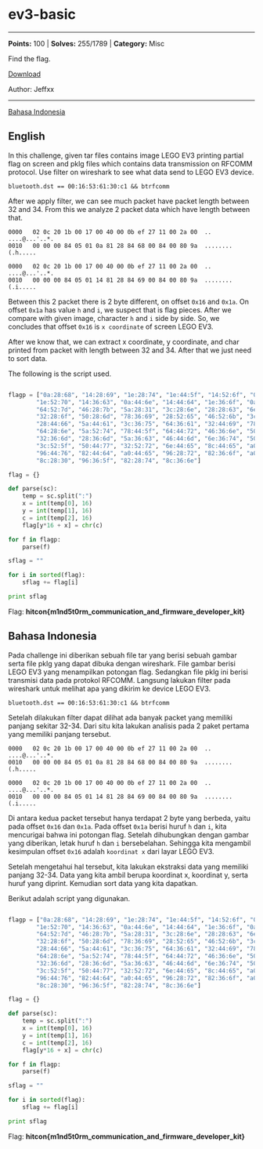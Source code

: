 # ev3-basic
---
**Points:** 100 | **Solves:** 255/1789 | **Category:** Misc

Find the flag.

[Download](ev3basic-1e0165aa826649b7e3c5869a62faf8ba.tar.gz)

Author: Jeffxx

---

[Bahasa Indonesia](#bahasa-indonesia)

## English
In this challenge, given tar files contains image LEGO EV3 printing partial flag on screen and pklg files which contains data transmission on RFCOMM protocol. Use filter on wireshark to see what data send to LEGO EV3 device.

```
bluetooth.dst == 00:16:53:61:30:c1 && btrfcomm
```

After we apply filter, we can see much packet have packet length between 32 and 34. From this we analyze 2 packet data which have length between that.

```
0000   02 0c 20 1b 00 17 00 40 00 0b ef 27 11 00 2a 00  .. ....@...'..*.
0010   00 00 00 84 05 01 0a 81 28 84 68 00 84 00 80 9a  ........(.h.....

0000   02 0c 20 1b 00 17 00 40 00 0b ef 27 11 00 2a 00  .. ....@...'..*.
0010   00 00 00 84 05 01 14 81 28 84 69 00 84 00 80 9a  ........(.i.....
```

Between this 2 packet there is 2 byte different, on offset `0x16` and `0x1a`. On offset `0x1a` has value `h` and `i`, we suspect that is flag pieces. After we compare with given image, character `h` and `i` side by side. So, we concludes that offset `0x16` is `x coordinate` of screen LEGO EV3.

After we know that, we can extract x coordinate, y coordinate, and char printed from packet with length between 32 and 34. After that we just need to sort data.

The following is the script used.

```python

flagp = ["0a:28:68", "14:28:69", "1e:28:74", "1e:44:5f", "14:52:6f", "0a:36:5f",
        "1e:52:70", "14:36:63", "0a:44:6e", "14:44:64", "1e:36:6f", "0a:52:6c",
        "64:52:7d", "46:28:7b", "5a:28:31", "3c:28:6e", "28:28:63", "6e:28:64",
        "32:28:6f", "50:28:6d", "78:36:69", "28:52:65", "46:52:6b", "3c:44:72",
        "28:44:66", "5a:44:61", "3c:36:75", "64:36:61", "32:44:69", "78:28:35",
        "64:28:6e", "5a:52:74", "78:44:5f", "64:44:72", "46:36:6e", "50:52:69",
        "32:36:6d", "28:36:6d", "5a:36:63", "46:44:6d", "6e:36:74", "50:36:69",
        "3c:52:5f", "50:44:77", "32:52:72", "6e:44:65", "8c:44:65", "a0:36:61",
        "96:44:76", "82:44:64", "a0:44:65", "96:28:72", "82:36:6f", "a0:28:6d",
        "8c:28:30", "96:36:5f", "82:28:74", "8c:36:6e"]

flag = {}

def parse(sc):
    temp = sc.split(":")
    x = int(temp[0], 16)
    y = int(temp[1], 16)
    c = int(temp[2], 16)
    flag[y*16 + x] = chr(c)

for f in flagp:
    parse(f)

sflag = ""

for i in sorted(flag):
    sflag += flag[i]

print sflag
```

Flag: **hitcon{m1nd5t0rm_communication_and_firmware_developer_kit}**


## Bahasa Indonesia
Pada challenge ini diberikan sebuah file tar yang berisi sebuah gambar serta file pklg yang dapat dibuka dengan wireshark. File gambar berisi LEGO EV3 yang menampilkan potongan flag. Sedangkan file pklg ini berisi transmisi data pada protokol RFCOMM. Langsung lakukan filter pada wireshark untuk melihat apa yang dikirim ke device LEGO EV3.

```
bluetooth.dst == 00:16:53:61:30:c1 && btrfcomm
```

Setelah dilakukan filter dapat dilihat ada banyak packet yang memiliki panjang sekitar 32-34. Dari situ kita lakukan analisis pada 2 paket pertama yang memiliki panjang tersebut.

```
0000   02 0c 20 1b 00 17 00 40 00 0b ef 27 11 00 2a 00  .. ....@...'..*.
0010   00 00 00 84 05 01 0a 81 28 84 68 00 84 00 80 9a  ........(.h.....

0000   02 0c 20 1b 00 17 00 40 00 0b ef 27 11 00 2a 00  .. ....@...'..*.
0010   00 00 00 84 05 01 14 81 28 84 69 00 84 00 80 9a  ........(.i.....
```

Di antara kedua packet tersebut hanya terdapat 2 byte yang berbeda, yaitu pada offset `0x16` dan `0x1a`. Pada offset `0x1a` berisi huruf `h` dan `i`, kita mencurigai bahwa ini potongan flag. Setelah dihubungkan dengan gambar yang diberikan, letak huruf `h` dan `i` bersebelahan. Sehingga kita mengambil kesimpulan offset `0x16` adalah `koordinat x` dari layar LEGO EV3.

Setelah mengetahui hal tersebut, kita lakukan ekstraksi data yang memiliki panjang 32-34. Data yang kita ambil berupa koordinat x, koordinat y, serta huruf yang diprint. Kemudian sort data yang kita dapatkan.

Berikut adalah script yang digunakan.

```python

flagp = ["0a:28:68", "14:28:69", "1e:28:74", "1e:44:5f", "14:52:6f", "0a:36:5f",
        "1e:52:70", "14:36:63", "0a:44:6e", "14:44:64", "1e:36:6f", "0a:52:6c",
        "64:52:7d", "46:28:7b", "5a:28:31", "3c:28:6e", "28:28:63", "6e:28:64",
        "32:28:6f", "50:28:6d", "78:36:69", "28:52:65", "46:52:6b", "3c:44:72",
        "28:44:66", "5a:44:61", "3c:36:75", "64:36:61", "32:44:69", "78:28:35",
        "64:28:6e", "5a:52:74", "78:44:5f", "64:44:72", "46:36:6e", "50:52:69",
        "32:36:6d", "28:36:6d", "5a:36:63", "46:44:6d", "6e:36:74", "50:36:69",
        "3c:52:5f", "50:44:77", "32:52:72", "6e:44:65", "8c:44:65", "a0:36:61",
        "96:44:76", "82:44:64", "a0:44:65", "96:28:72", "82:36:6f", "a0:28:6d",
        "8c:28:30", "96:36:5f", "82:28:74", "8c:36:6e"]

flag = {}

def parse(sc):
    temp = sc.split(":")
    x = int(temp[0], 16)
    y = int(temp[1], 16)
    c = int(temp[2], 16)
    flag[y*16 + x] = chr(c)

for f in flagp:
    parse(f)

sflag = ""

for i in sorted(flag):
    sflag += flag[i]

print sflag
```

Flag: **hitcon{m1nd5t0rm_communication_and_firmware_developer_kit}**

